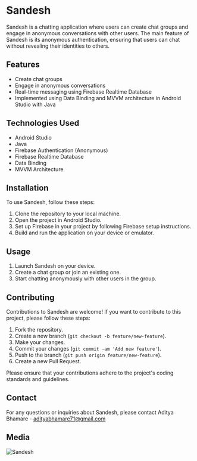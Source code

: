 # Sandesh

Sandesh is a chatting application where users can create chat groups and engage in anonymous conversations with other users. The main feature of Sandesh is its anonymous authentication, ensuring that users can chat without revealing their identities to others.

## Features

- Create chat groups
- Engage in anonymous conversations
- Real-time messaging using Firebase Realtime Database
- Implemented using Data Binding and MVVM architecture in Android Studio with Java

## Technologies Used

- Android Studio
- Java
- Firebase Authentication (Anonymous)
- Firebase Realtime Database
- Data Binding
- MVVM Architecture

## Installation

To use Sandesh, follow these steps:

1. Clone the repository to your local machine.
2. Open the project in Android Studio.
3. Set up Firebase in your project by following Firebase setup instructions.
4. Build and run the application on your device or emulator.

## Usage

1. Launch Sandesh on your device.
2. Create a chat group or join an existing one.
3. Start chatting anonymously with other users in the group.

## Contributing

Contributions to Sandesh are welcome! If you want to contribute to this project, please follow these steps:

1. Fork the repository.
2. Create a new branch (`git checkout -b feature/new-feature`).
3. Make your changes.
4. Commit your changes (`git commit -am 'Add new feature'`).
5. Push to the branch (`git push origin feature/new-feature`).
6. Create a new Pull Request.

Please ensure that your contributions adhere to the project's coding standards and guidelines.


## Contact

For any questions or inquiries about Sandesh, please contact Aditya Bhamare - adityabhamare71@gmail.com

## Media
![Sandesh](https://github.com/adityabhamare10/ChatApplication/assets/108888187/7721bc0b-8369-43a0-a717-bde8b7b86b4e)


